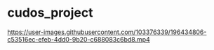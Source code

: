 # cudos_project 


https://user-images.githubusercontent.com/103376339/196434806-c53516ec-efeb-4dd0-9b20-c688083c6bd8.mp4
